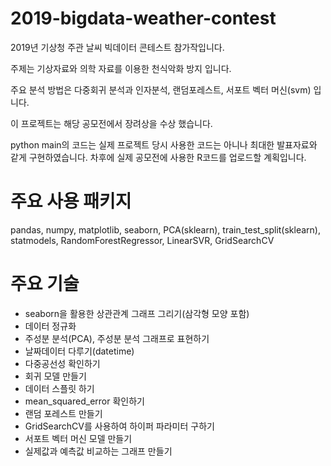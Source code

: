 # 2019-bigdata-weather-contest
 <p>
 2019년 기상청 주관 날씨 빅데이터 콘테스트 참가작입니다.
 
 주제는 기상자료와 의학 자료를 이용한 천식악화 방지 입니다.
 
 주요 분석 방법은 다중회귀 분석과 인자분석, 랜덤포레스트, 서포트 벡터 머신(svm) 입니다.
 
 이 프로젝트는 해당 공모전에서 장려상을 수상 했습니다.
 
 python main의 코드는 실제 프로젝트 당시 사용한 코드는 아니나 최대한 발표자료와 같게 구현하였습니다. 차후에 실제 공모전에 사용한 R코드를 업로드할 계획입니다.
  </p>


 <h1>
 주요 사용 패키지
</h1>
<p>
 pandas, numpy, matplotlib, seaborn, PCA(sklearn), train_test_split(sklearn), statmodels, RandomForestRegressor, LinearSVR, GridSearchCV
 </p>
 
 
 
 
 
 <h1>
 주요 기술
</h1>
 <ul>
   <li>
   seaborn을 활용한 상관관계 그래프 그리기(삼각형 모양 포함) </li>
   <li>
   데이터 정규화 </li>
   <li>
   주성분 분석(PCA), 주성분 분석 그래프로 표현하기 </li>
   <li>
   날짜데이터 다루기(datetime) </li>
   <li>
   다중공선성 확인하기 </li>
   <li>
   회귀 모델 만들기 </li>
   <li>
   데이터 스플릿 하기 </li>
   <li>
   mean_squared_error 확인하기 </li>
   <li>
   랜덤 포레스트 만들기 </li>
   <li>
   GridSearchCV를 사용하여 하이퍼 파라미터 구하기 </li>
   <li>
   서포트 벡터 머신 모델 만들기 </li>
    <li>
   실제값과 예측값 비교하는 그래프 만들기 </li>
  </ul>
